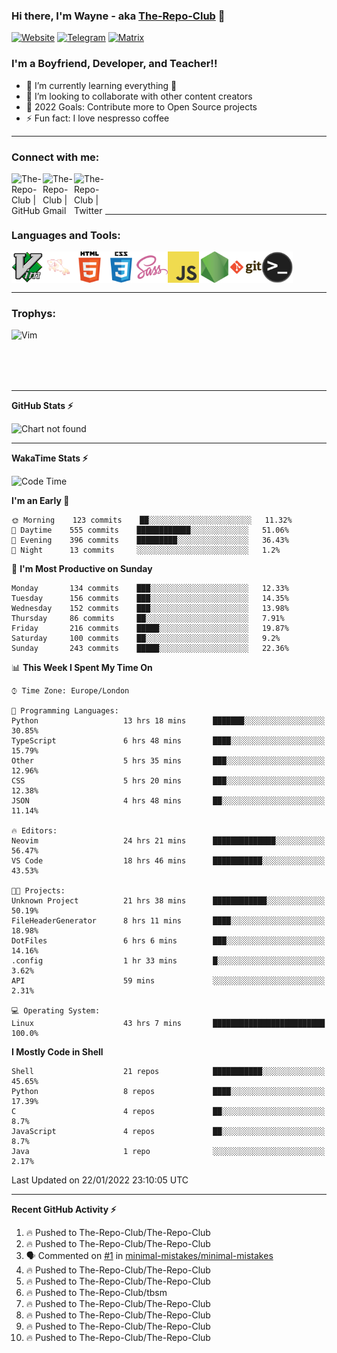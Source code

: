 ### Hi there, I'm Wayne - aka [The-Repo-Club][website] 👋

[![Website](https://img.shields.io/badge/Find%20on-Github-orange.svg?colorA=44475a&colorB=bd93f9&logo=github&style=flat-square)][website]
[![Telegram](https://img.shields.io/badge/Chat%20on-Telegram-orange.svg?colorA=44475a&colorB=bd93f9&logo=telegram&style=flat-square)][telegram]
[![Matrix](https://img.shields.io/badge/Chat%20on-Matrix-orange.svg?colorA=44475a&colorB=bd93f9&logo=matrix&style=flat-square)][matrix]

### I'm a Boyfriend, Developer, and Teacher!!

- 🌱 I’m currently learning everything 🤣
- 👯 I’m looking to collaborate with other content creators
- 🥅 2022 Goals: Contribute more to Open Source projects
- ⚡ Fun fact: I love nespresso coffee

---
### Connect with me:

[<img align="left" alt="The-Repo-Club | GitHub" width="50px" src="https://img.icons8.com/nolan/64/github.png" />][website]
[<img align="left" alt="The-Repo-Club | Gmail" width="50px" src="https://img.icons8.com/nolan/64/gmail.png" />][email]
[<img align="left" alt="The-Repo-Club | Twitter" width="50px" src="https://img.icons8.com/nolan/64/telegram-app.png" />][telegram]

[website]: https://github.com/The-Repo-Club/
[email]: mailto:wayne6324@gmail.com
[telegram]: https://t.me/TheRepoClub
[matrix]: https://matrix.to/#/@the-repo-club:kde.org

<br />
<br />
<br />

---
### Languages and Tools:

<img align="left" alt="Vim" width="50px" src="https://raw.githubusercontent.com/github/explore/80688e429a7d4ef2fca1e82350fe8e3517d3494d/topics/vim/vim.png" />
<img align="left" alt="Fish" width="50px" src="https://raw.githubusercontent.com/github/explore/80688e429a7d4ef2fca1e82350fe8e3517d3494d/topics/fish/fish.png" />
<img align="left" alt="HTML5" width="50px" src="https://raw.githubusercontent.com/github/explore/80688e429a7d4ef2fca1e82350fe8e3517d3494d/topics/html/html.png" />
<img align="left" alt="CSS3" width="50px" src="https://raw.githubusercontent.com/github/explore/80688e429a7d4ef2fca1e82350fe8e3517d3494d/topics/css/css.png" />
<img align="left" alt="Sass" width="50px" src="https://raw.githubusercontent.com/github/explore/80688e429a7d4ef2fca1e82350fe8e3517d3494d/topics/sass/sass.png" />
<img align="left" alt="JavaScript" width="50px" src="https://raw.githubusercontent.com/github/explore/80688e429a7d4ef2fca1e82350fe8e3517d3494d/topics/javascript/javascript.png" />
<img align="left" alt="Node.js" width="50px" src="https://raw.githubusercontent.com/github/explore/80688e429a7d4ef2fca1e82350fe8e3517d3494d/topics/nodejs/nodejs.png" />
<img align="left" alt="Git" width="50px" src="https://raw.githubusercontent.com/github/explore/80688e429a7d4ef2fca1e82350fe8e3517d3494d/topics/git/git.png" />
<img align="left" alt="Terminal" width="50px" src="https://raw.githubusercontent.com/github/explore/80688e429a7d4ef2fca1e82350fe8e3517d3494d/topics/terminal/terminal.png" />

<br />
<br />
<br />

---
### Trophys:

<img align="left" alt="Vim" width="1200px" src="https://github-profile-trophy.vercel.app/?username=The-Repo-Club&theme=dracula&margin-w=8&margin-h=8&column=8" />

---

<br />
<br />
<br />
<br />

---
**GitHub Stats ⚡**

![Chart not found](https://github-readme-stats.vercel.app/api?username=The-Repo-Club&theme=tokyonight&show_icons=true&count_private=true&hide_border=true&include_all_commits=true&custom_title=The-Repo-Club%27s+GitHub+Stats)


---
**WakaTime Stats ⚡**

<!--START_SECTION:waka-->
![Code Time](http://img.shields.io/badge/Code%20Time-424%20hrs%205%20mins-blue)

**I'm an Early 🐤** 

```text
🌞 Morning    123 commits    ██░░░░░░░░░░░░░░░░░░░░░░░   11.32% 
🌆 Daytime    555 commits    ████████████░░░░░░░░░░░░░   51.06% 
🌃 Evening    396 commits    █████████░░░░░░░░░░░░░░░░   36.43% 
🌙 Night      13 commits     ░░░░░░░░░░░░░░░░░░░░░░░░░   1.2%

```
📅 **I'm Most Productive on Sunday** 

```text
Monday       134 commits    ███░░░░░░░░░░░░░░░░░░░░░░   12.33% 
Tuesday      156 commits    ███░░░░░░░░░░░░░░░░░░░░░░   14.35% 
Wednesday    152 commits    ███░░░░░░░░░░░░░░░░░░░░░░   13.98% 
Thursday     86 commits     ██░░░░░░░░░░░░░░░░░░░░░░░   7.91% 
Friday       216 commits    █████░░░░░░░░░░░░░░░░░░░░   19.87% 
Saturday     100 commits    ██░░░░░░░░░░░░░░░░░░░░░░░   9.2% 
Sunday       243 commits    █████░░░░░░░░░░░░░░░░░░░░   22.36%

```


📊 **This Week I Spent My Time On** 

```text
⌚︎ Time Zone: Europe/London

💬 Programming Languages: 
Python                   13 hrs 18 mins      ███████░░░░░░░░░░░░░░░░░░   30.85% 
TypeScript               6 hrs 48 mins       ████░░░░░░░░░░░░░░░░░░░░░   15.79% 
Other                    5 hrs 35 mins       ███░░░░░░░░░░░░░░░░░░░░░░   12.96% 
CSS                      5 hrs 20 mins       ███░░░░░░░░░░░░░░░░░░░░░░   12.38% 
JSON                     4 hrs 48 mins       ██░░░░░░░░░░░░░░░░░░░░░░░   11.14%

🔥 Editors: 
Neovim                   24 hrs 21 mins      ██████████████░░░░░░░░░░░   56.47% 
VS Code                  18 hrs 46 mins      ███████████░░░░░░░░░░░░░░   43.53%

🐱‍💻 Projects: 
Unknown Project          21 hrs 38 mins      ████████████░░░░░░░░░░░░░   50.19% 
FileHeaderGenerator      8 hrs 11 mins       ████░░░░░░░░░░░░░░░░░░░░░   18.98% 
DotFiles                 6 hrs 6 mins        ███░░░░░░░░░░░░░░░░░░░░░░   14.16% 
.config                  1 hr 33 mins        █░░░░░░░░░░░░░░░░░░░░░░░░   3.62% 
API                      59 mins             ░░░░░░░░░░░░░░░░░░░░░░░░░   2.31%

💻 Operating System: 
Linux                    43 hrs 7 mins       █████████████████████████   100.0%

```

**I Mostly Code in Shell** 

```text
Shell                    21 repos            ███████████░░░░░░░░░░░░░░   45.65% 
Python                   8 repos             ████░░░░░░░░░░░░░░░░░░░░░   17.39% 
C                        4 repos             ██░░░░░░░░░░░░░░░░░░░░░░░   8.7% 
JavaScript               4 repos             ██░░░░░░░░░░░░░░░░░░░░░░░   8.7% 
Java                     1 repo              ░░░░░░░░░░░░░░░░░░░░░░░░░   2.17%

```



 Last Updated on 22/01/2022 23:10:05 UTC
<!--END_SECTION:waka-->

---

**Recent GitHub Activity :zap:**

<!--START_SECTION:activity-->
1. 🔥 Pushed to The-Repo-Club/The-Repo-Club
2. 🔥 Pushed to The-Repo-Club/The-Repo-Club
3. 🗣 Commented on [#1](https://github.com/minimal-mistakes/minimal-mistakes/issues/1) in [minimal-mistakes/minimal-mistakes](https://github.com/minimal-mistakes/minimal-mistakes)
4. 🔥 Pushed to The-Repo-Club/The-Repo-Club
5. 🔥 Pushed to The-Repo-Club/The-Repo-Club
6. 🔥 Pushed to The-Repo-Club/tbsm
7. 🔥 Pushed to The-Repo-Club/The-Repo-Club
8. 🔥 Pushed to The-Repo-Club/The-Repo-Club
9. 🔥 Pushed to The-Repo-Club/The-Repo-Club
10. 🔥 Pushed to The-Repo-Club/The-Repo-Club
<!--END_SECTION:activity-->